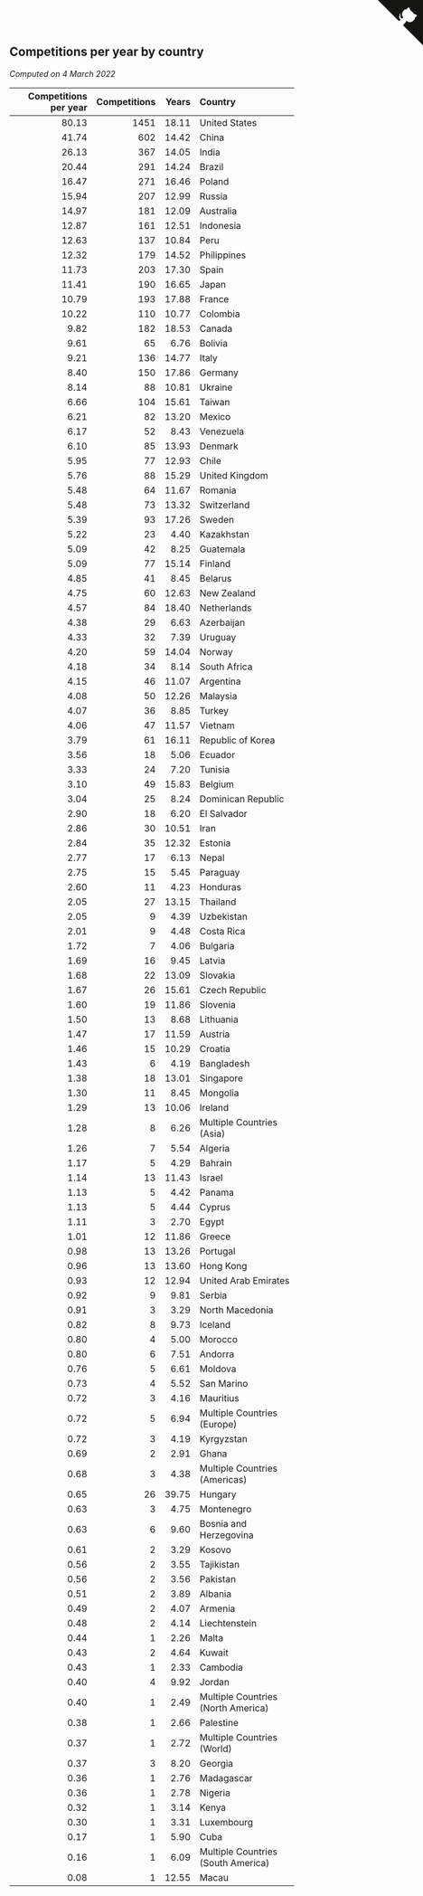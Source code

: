 ## Competitions per year by country

*Computed on  4 March 2022*

| Competitions per year | Competitions | Years | Country |
| ---: | ---: | ---: | :--- |
| 80.13 | 1451 | 18.11 | United States |
| 41.74 | 602 | 14.42 | China |
| 26.13 | 367 | 14.05 | India |
| 20.44 | 291 | 14.24 | Brazil |
| 16.47 | 271 | 16.46 | Poland |
| 15.94 | 207 | 12.99 | Russia |
| 14.97 | 181 | 12.09 | Australia |
| 12.87 | 161 | 12.51 | Indonesia |
| 12.63 | 137 | 10.84 | Peru |
| 12.32 | 179 | 14.52 | Philippines |
| 11.73 | 203 | 17.30 | Spain |
| 11.41 | 190 | 16.65 | Japan |
| 10.79 | 193 | 17.88 | France |
| 10.22 | 110 | 10.77 | Colombia |
| 9.82 | 182 | 18.53 | Canada |
| 9.61 | 65 | 6.76 | Bolivia |
| 9.21 | 136 | 14.77 | Italy |
| 8.40 | 150 | 17.86 | Germany |
| 8.14 | 88 | 10.81 | Ukraine |
| 6.66 | 104 | 15.61 | Taiwan |
| 6.21 | 82 | 13.20 | Mexico |
| 6.17 | 52 | 8.43 | Venezuela |
| 6.10 | 85 | 13.93 | Denmark |
| 5.95 | 77 | 12.93 | Chile |
| 5.76 | 88 | 15.29 | United Kingdom |
| 5.48 | 64 | 11.67 | Romania |
| 5.48 | 73 | 13.32 | Switzerland |
| 5.39 | 93 | 17.26 | Sweden |
| 5.22 | 23 | 4.40 | Kazakhstan |
| 5.09 | 42 | 8.25 | Guatemala |
| 5.09 | 77 | 15.14 | Finland |
| 4.85 | 41 | 8.45 | Belarus |
| 4.75 | 60 | 12.63 | New Zealand |
| 4.57 | 84 | 18.40 | Netherlands |
| 4.38 | 29 | 6.63 | Azerbaijan |
| 4.33 | 32 | 7.39 | Uruguay |
| 4.20 | 59 | 14.04 | Norway |
| 4.18 | 34 | 8.14 | South Africa |
| 4.15 | 46 | 11.07 | Argentina |
| 4.08 | 50 | 12.26 | Malaysia |
| 4.07 | 36 | 8.85 | Turkey |
| 4.06 | 47 | 11.57 | Vietnam |
| 3.79 | 61 | 16.11 | Republic of Korea |
| 3.56 | 18 | 5.06 | Ecuador |
| 3.33 | 24 | 7.20 | Tunisia |
| 3.10 | 49 | 15.83 | Belgium |
| 3.04 | 25 | 8.24 | Dominican Republic |
| 2.90 | 18 | 6.20 | El Salvador |
| 2.86 | 30 | 10.51 | Iran |
| 2.84 | 35 | 12.32 | Estonia |
| 2.77 | 17 | 6.13 | Nepal |
| 2.75 | 15 | 5.45 | Paraguay |
| 2.60 | 11 | 4.23 | Honduras |
| 2.05 | 27 | 13.15 | Thailand |
| 2.05 | 9 | 4.39 | Uzbekistan |
| 2.01 | 9 | 4.48 | Costa Rica |
| 1.72 | 7 | 4.06 | Bulgaria |
| 1.69 | 16 | 9.45 | Latvia |
| 1.68 | 22 | 13.09 | Slovakia |
| 1.67 | 26 | 15.61 | Czech Republic |
| 1.60 | 19 | 11.86 | Slovenia |
| 1.50 | 13 | 8.68 | Lithuania |
| 1.47 | 17 | 11.59 | Austria |
| 1.46 | 15 | 10.29 | Croatia |
| 1.43 | 6 | 4.19 | Bangladesh |
| 1.38 | 18 | 13.01 | Singapore |
| 1.30 | 11 | 8.45 | Mongolia |
| 1.29 | 13 | 10.06 | Ireland |
| 1.28 | 8 | 6.26 | Multiple Countries (Asia) |
| 1.26 | 7 | 5.54 | Algeria |
| 1.17 | 5 | 4.29 | Bahrain |
| 1.14 | 13 | 11.43 | Israel |
| 1.13 | 5 | 4.42 | Panama |
| 1.13 | 5 | 4.44 | Cyprus |
| 1.11 | 3 | 2.70 | Egypt |
| 1.01 | 12 | 11.86 | Greece |
| 0.98 | 13 | 13.26 | Portugal |
| 0.96 | 13 | 13.60 | Hong Kong |
| 0.93 | 12 | 12.94 | United Arab Emirates |
| 0.92 | 9 | 9.81 | Serbia |
| 0.91 | 3 | 3.29 | North Macedonia |
| 0.82 | 8 | 9.73 | Iceland |
| 0.80 | 4 | 5.00 | Morocco |
| 0.80 | 6 | 7.51 | Andorra |
| 0.76 | 5 | 6.61 | Moldova |
| 0.73 | 4 | 5.52 | San Marino |
| 0.72 | 3 | 4.16 | Mauritius |
| 0.72 | 5 | 6.94 | Multiple Countries (Europe) |
| 0.72 | 3 | 4.19 | Kyrgyzstan |
| 0.69 | 2 | 2.91 | Ghana |
| 0.68 | 3 | 4.38 | Multiple Countries (Americas) |
| 0.65 | 26 | 39.75 | Hungary |
| 0.63 | 3 | 4.75 | Montenegro |
| 0.63 | 6 | 9.60 | Bosnia and Herzegovina |
| 0.61 | 2 | 3.29 | Kosovo |
| 0.56 | 2 | 3.55 | Tajikistan |
| 0.56 | 2 | 3.56 | Pakistan |
| 0.51 | 2 | 3.89 | Albania |
| 0.49 | 2 | 4.07 | Armenia |
| 0.48 | 2 | 4.14 | Liechtenstein |
| 0.44 | 1 | 2.26 | Malta |
| 0.43 | 2 | 4.64 | Kuwait |
| 0.43 | 1 | 2.33 | Cambodia |
| 0.40 | 4 | 9.92 | Jordan |
| 0.40 | 1 | 2.49 | Multiple Countries (North America) |
| 0.38 | 1 | 2.66 | Palestine |
| 0.37 | 1 | 2.72 | Multiple Countries (World) |
| 0.37 | 3 | 8.20 | Georgia |
| 0.36 | 1 | 2.76 | Madagascar |
| 0.36 | 1 | 2.78 | Nigeria |
| 0.32 | 1 | 3.14 | Kenya |
| 0.30 | 1 | 3.31 | Luxembourg |
| 0.17 | 1 | 5.90 | Cuba |
| 0.16 | 1 | 6.09 | Multiple Countries (South America) |
| 0.08 | 1 | 12.55 | Macau |


<a href="https://github.com/jonatanklosko/wca_statistics" class="github-corner" aria-label="View source on Github"><svg width="80" height="80" viewBox="0 0 250 250" style="fill:#151513; color:#fff; position: absolute; top: 0; border: 0; right: 0;" aria-hidden="true"><path d="M0,0 L115,115 L130,115 L142,142 L250,250 L250,0 Z"></path><path d="M128.3,109.0 C113.8,99.7 119.0,89.6 119.0,89.6 C122.0,82.7 120.5,78.6 120.5,78.6 C119.2,72.0 123.4,76.3 123.4,76.3 C127.3,80.9 125.5,87.3 125.5,87.3 C122.9,97.6 130.6,101.9 134.4,103.2" fill="currentColor" style="transform-origin: 130px 106px;" class="octo-arm"></path><path d="M115.0,115.0 C114.9,115.1 118.7,116.5 119.8,115.4 L133.7,101.6 C136.9,99.2 139.9,98.4 142.2,98.6 C133.8,88.0 127.5,74.4 143.8,58.0 C148.5,53.4 154.0,51.2 159.7,51.0 C160.3,49.4 163.2,43.6 171.4,40.1 C171.4,40.1 176.1,42.5 178.8,56.2 C183.1,58.6 187.2,61.8 190.9,65.4 C194.5,69.0 197.7,73.2 200.1,77.6 C213.8,80.2 216.3,84.9 216.3,84.9 C212.7,93.1 206.9,96.0 205.4,96.6 C205.1,102.4 203.0,107.8 198.3,112.5 C181.9,128.9 168.3,122.5 157.7,114.1 C157.9,116.9 156.7,120.9 152.7,124.9 L141.0,136.5 C139.8,137.7 141.6,141.9 141.8,141.8 Z" fill="currentColor" class="octo-body"></path></svg></a><style>.github-corner:hover .octo-arm{animation:octocat-wave 560ms ease-in-out}@keyframes octocat-wave{0%,100%{transform:rotate(0)}20%,60%{transform:rotate(-25deg)}40%,80%{transform:rotate(10deg)}}@media (max-width:500px){.github-corner:hover .octo-arm{animation:none}.github-corner .octo-arm{animation:octocat-wave 560ms ease-in-out}}</style>
